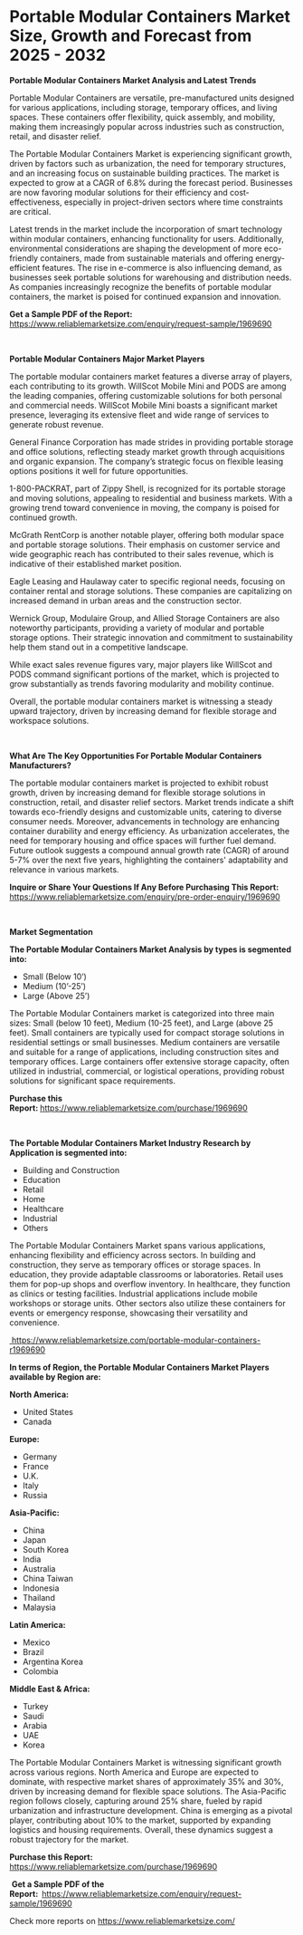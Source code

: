 <p><h1>Portable Modular Containers Market Size, Growth and Forecast from 2025 - 2032</h1></p><p><strong>Portable Modular Containers Market Analysis and Latest Trends</strong></p>
<p><p>Portable Modular Containers are versatile, pre-manufactured units designed for various applications, including storage, temporary offices, and living spaces. These containers offer flexibility, quick assembly, and mobility, making them increasingly popular across industries such as construction, retail, and disaster relief.</p><p>The Portable Modular Containers Market is experiencing significant growth, driven by factors such as urbanization, the need for temporary structures, and an increasing focus on sustainable building practices. The market is expected to grow at a CAGR of 6.8% during the forecast period. Businesses are now favoring modular solutions for their efficiency and cost-effectiveness, especially in project-driven sectors where time constraints are critical.</p><p>Latest trends in the market include the incorporation of smart technology within modular containers, enhancing functionality for users. Additionally, environmental considerations are shaping the development of more eco-friendly containers, made from sustainable materials and offering energy-efficient features. The rise in e-commerce is also influencing demand, as businesses seek portable solutions for warehousing and distribution needs. As companies increasingly recognize the benefits of portable modular containers, the market is poised for continued expansion and innovation.</p></p>
<p><strong>Get a Sample PDF of the Report:&nbsp;</strong> <a href="https://www.reliablemarketsize.com/enquiry/request-sample/1969690?utm_campaign=1898&utm_medium=2&utm_source=Github&utm_content=ia&utm_term=20022025&utm_id=portable-modular-containers">https://www.reliablemarketsize.com/enquiry/request-sample/1969690</a></p>
<p>&nbsp;</p>
<p><strong>Portable Modular Containers Major Market Players</strong></p>
<p><p>The portable modular containers market features a diverse array of players, each contributing to its growth. WillScot Mobile Mini and PODS are among the leading companies, offering customizable solutions for both personal and commercial needs. WillScot Mobile Mini boasts a significant market presence, leveraging its extensive fleet and wide range of services to generate robust revenue.</p><p>General Finance Corporation has made strides in providing portable storage and office solutions, reflecting steady market growth through acquisitions and organic expansion. The company’s strategic focus on flexible leasing options positions it well for future opportunities.</p><p>1-800-PACKRAT, part of Zippy Shell, is recognized for its portable storage and moving solutions, appealing to residential and business markets. With a growing trend toward convenience in moving, the company is poised for continued growth.</p><p>McGrath RentCorp is another notable player, offering both modular space and portable storage solutions. Their emphasis on customer service and wide geographic reach has contributed to their sales revenue, which is indicative of their established market position.</p><p>Eagle Leasing and Haulaway cater to specific regional needs, focusing on container rental and storage solutions. These companies are capitalizing on increased demand in urban areas and the construction sector.</p><p>Wernick Group, Modulaire Group, and Allied Storage Containers are also noteworthy participants, providing a variety of modular and portable storage options. Their strategic innovation and commitment to sustainability help them stand out in a competitive landscape.</p><p>While exact sales revenue figures vary, major players like WillScot and PODS command significant portions of the market, which is projected to grow substantially as trends favoring modularity and mobility continue.</p><p>Overall, the portable modular containers market is witnessing a steady upward trajectory, driven by increasing demand for flexible storage and workspace solutions.</p></p>
<p>&nbsp;</p>
<p><strong>What Are The Key Opportunities For Portable Modular Containers Manufacturers?</strong></p>
<p><p>The portable modular containers market is projected to exhibit robust growth, driven by increasing demand for flexible storage solutions in construction, retail, and disaster relief sectors. Market trends indicate a shift towards eco-friendly designs and customizable units, catering to diverse consumer needs. Moreover, advancements in technology are enhancing container durability and energy efficiency. As urbanization accelerates, the need for temporary housing and office spaces will further fuel demand. Future outlook suggests a compound annual growth rate (CAGR) of around 5-7% over the next five years, highlighting the containers' adaptability and relevance in various markets.</p></p>
<p><strong>Inquire or Share Your Questions If Any Before Purchasing This Report:</strong> <a href="https://www.reliablemarketsize.com/enquiry/pre-order-enquiry/1969690?utm_campaign=1898&utm_medium=2&utm_source=Github&utm_content=ia&utm_term=20022025&utm_id=portable-modular-containers">https://www.reliablemarketsize.com/enquiry/pre-order-enquiry/1969690</a></p>
<p>&nbsp;</p>
<p><strong>Market Segmentation</strong></p>
<p><strong>The Portable Modular Containers Market Analysis by types is segmented into:</strong></p>
<p><ul><li>Small (Below 10’)</li><li>Medium (10’-25’)</li><li>Large (Above 25’)</li></ul></p>
<p><p>The Portable Modular Containers market is categorized into three main sizes: Small (below 10 feet), Medium (10-25 feet), and Large (above 25 feet). Small containers are typically used for compact storage solutions in residential settings or small businesses. Medium containers are versatile and suitable for a range of applications, including construction sites and temporary offices. Large containers offer extensive storage capacity, often utilized in industrial, commercial, or logistical operations, providing robust solutions for significant space requirements.</p></p>
<p><strong>Purchase this Report:&nbsp;</strong><a href="https://www.reliablemarketsize.com/purchase/1969690?utm_campaign=1898&utm_medium=2&utm_source=Github&utm_content=ia&utm_term=20022025&utm_id=portable-modular-containers">https://www.reliablemarketsize.com/purchase/1969690</a></p>
<p>&nbsp;</p>
<p><strong>The Portable Modular Containers Market Industry Research by Application is segmented into:</strong></p>
<p><ul><li>Building and Construction</li><li>Education</li><li>Retail</li><li>Home</li><li>Healthcare</li><li>Industrial</li><li>Others</li></ul></p>
<p><p>The Portable Modular Containers Market spans various applications, enhancing flexibility and efficiency across sectors. In building and construction, they serve as temporary offices or storage spaces. In education, they provide adaptable classrooms or laboratories. Retail uses them for pop-up shops and overflow inventory. In healthcare, they function as clinics or testing facilities. Industrial applications include mobile workshops or storage units. Other sectors also utilize these containers for events or emergency response, showcasing their versatility and convenience.</p></p>
<p><a href="https://www.reliablemarketsize.com/portable-modular-containers-r1969690?utm_campaign=1898&utm_medium=2&utm_source=Github&utm_content=ia&utm_term=20022025&utm_id=portable-modular-containers">&nbsp;https://www.reliablemarketsize.com/portable-modular-containers-r1969690</a></p>
<p><strong>In terms of Region, the Portable Modular Containers Market Players available by Region are:</strong></p>
<p>
    <p> <strong> North America: </strong>
        <ul>
            <li>United States</li>
            <li>Canada</li>
        </ul>
        </p> 
    <p> <strong> Europe: </strong>
        <ul>
            <li>Germany</li>
            <li>France</li>
            <li>U.K.</li>
            <li>Italy</li>
            <li>Russia</li>
        </ul>
        </p> 
    <p> <strong> Asia-Pacific: </strong>
        <ul>
            <li>China</li>
            <li>Japan</li>
            <li>South Korea</li>
            <li>India</li>
            <li>Australia</li>
            <li>China Taiwan</li>
            <li>Indonesia</li>
            <li>Thailand</li>
            <li>Malaysia</li>
        </ul>
        </p> 
    <p> <strong> Latin America: </strong>
        <ul>
            <li>Mexico</li>
            <li>Brazil</li>
            <li>Argentina Korea</li>
            <li>Colombia</li>
        </ul>
        </p> 
    <p> <strong> Middle East & Africa: </strong>
        <ul>
            <li>Turkey</li>
            <li>Saudi</li>
            <li>Arabia</li>
            <li>UAE</li>
            <li>Korea</li>
        </ul>
    </p>
    </p>
<p><p>The Portable Modular Containers Market is witnessing significant growth across various regions. North America and Europe are expected to dominate, with respective market shares of approximately 35% and 30%, driven by increasing demand for flexible space solutions. The Asia-Pacific region follows closely, capturing around 25% share, fueled by rapid urbanization and infrastructure development. China is emerging as a pivotal player, contributing about 10% to the market, supported by expanding logistics and housing requirements. Overall, these dynamics suggest a robust trajectory for the market.</p></p>
<p><strong>Purchase this Report: </strong><a href="https://www.reliablemarketsize.com/purchase/1969690?utm_campaign=1898&utm_medium=2&utm_source=Github&utm_content=ia&utm_term=20022025&utm_id=portable-modular-containers">https://www.reliablemarketsize.com/purchase/1969690</a></p>
<p>&nbsp;<strong>Get a Sample PDF of the Report:&nbsp;&nbsp;</strong><a href="https://www.reliablemarketsize.com/enquiry/request-sample/1969690?utm_campaign=1898&utm_medium=2&utm_source=Github&utm_content=ia&utm_term=20022025&utm_id=portable-modular-containers">https://www.reliablemarketsize.com/enquiry/request-sample/1969690</a></p>
<p><strong></strong></p>
<p>Check more reports on <a href="https://www.reliablemarketsize.com/?utm_campaign=1898&utm_medium=2&utm_source=Github&utm_content=ia&utm_term=20022025&utm_id=portable-modular-containers">https://www.reliablemarketsize.com/</a></p>